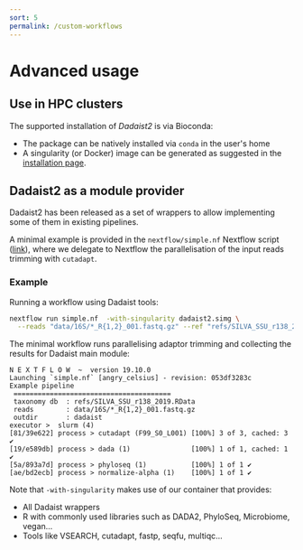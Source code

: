 ```yaml
---
sort: 5
permalink: /custom-workflows
---
```


# Advanced usage 

## Use in HPC clusters

The supported installation of _Dadaist2_ is via Bioconda:
* The package can be natively installed via `conda` in the user's home
* A singularity (or Docker) image can be generated as suggested in the [installation page](../installation).
  

## Dadaist2 as a module provider

Dadaist2 has been released as a set of wrappers to allow implementing some of them
in existing pipelines. 

A minimal example is provided in the `nextflow/simple.nf` Nextflow script 
([link](https://github.com/quadram-institute-bioscience/dadaist2/tree/master/nextflow)), where
we delegate to Nextflow the parallelisation of the input reads trimming with `cutadapt`.

### Example

Running a workflow using Dadaist tools:
```bash
nextflow run simple.nf  -with-singularity dadaist2.simg \
  --reads "data/16S/*_R{1,2}_001.fastq.gz" --ref "refs/SILVA_SSU_r138_2019.RData"  
```

The minimal workflow runs parallelising adaptor trimming and collecting the results
for Dadaist main module:
```text
N E X T F L O W  ~  version 19.10.0
Launching `simple.nf` [angry_celsius] - revision: 053df3283c
Example pipeline
 =======================================
 taxonomy db  : refs/SILVA_SSU_r138_2019.RData
 reads        : data/16S/*_R{1,2}_001.fastq.gz
 outdir       : dadaist
executor >  slurm (4)
[81/39e622] process > cutadapt (F99_S0_L001) [100%] 3 of 3, cached: 3 ✔
[19/e589db] process > dada (1)               [100%] 1 of 1, cached: 1 ✔
[5a/893a7d] process > phyloseq (1)           [100%] 1 of 1 ✔
[ae/bd2ecb] process > normalize-alpha (1)    [100%] 1 of 1 ✔
```

Note that `-with-singularity` makes use of our container that provides:

* All Dadaist wrappers 
* R with commonly used libraries such as DADA2, PhyloSeq, Microbiome, vegan...
* Tools like VSEARCH, cutadapt, fastp, seqfu, multiqc...